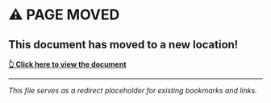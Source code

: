 # ⚠️ PAGE MOVED

## This document has moved to a new location!

**[👆 Click here to view the document](https://github.com/ApiLogicServer/basic_demo/blob/main/logic/procedural/declarative-vs-procedural-comparison.md)**

---

*This file serves as a redirect placeholder for existing bookmarks and links.*
